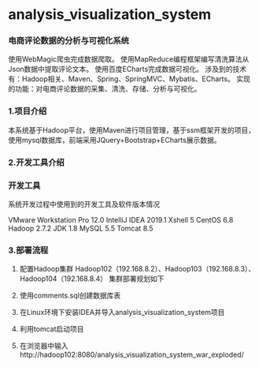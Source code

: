 # analysis_visualization_system
### 电商评论数据的分析与可视化系统
使用WebMagic爬虫完成数据爬取。
使用MapReduce编程框架编写清洗算法从Json数据中提取评论文本。
使用百度ECharts完成数据可视化。
涉及到的技术有：Hadoop相关、Maven、Spring、SpringMVC、Mybatis、ECharts。
实现的功能：对电商评论数据的采集、清洗、存储、分析与可视化。
### 1.项目介绍
本系统基于Hadoop平台，使用Maven进行项目管理，基于ssm框架开发的项目，使用mysql数据库，前端采用JQuery+Bootstrap+ECharts展示数据。


### 2.开发工具介绍
### 开发工具
系统开发过程中使用到的开发工具及软件版本情况

VMware Workstation Pro   12.0
IntelliJ IDEA 	        2019.1
Xshell	                  5
CentOS	                 6.8
Hadoop	                2.7.2
JDK	                     1.8
MySQL	                   5.5
Tomcat	                 8.5

### 3.部署流程
1. 配置Hadoop集群
Hadoop102（192.168.8.2）、Hadoop103（192.168.8.3）、Hadoop104（192.168.8.4）
集群部署规划如下


2. 使用comments.sql创建数据库表
3. 在Linux环境下安装IDEA并导入analysis_visualization_system项目
4. 利用tomcat启动项目
5. 在浏览器中输入http://hadoop102:8080/analysis_visualization_system_war_exploded/
		


